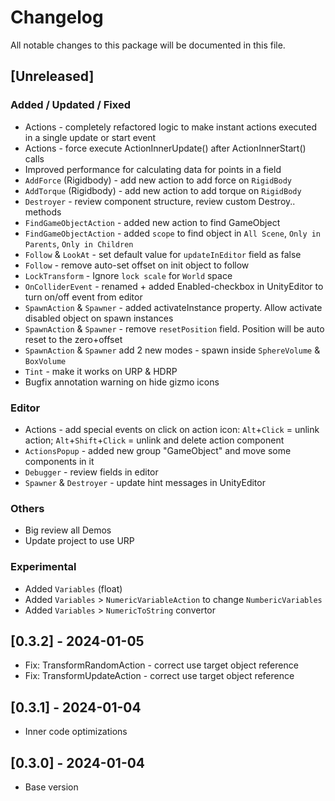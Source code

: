 # Changelog

All notable changes to this package will be documented in this file.


## [Unreleased]
### Added / Updated / Fixed
- Actions - completely refactored logic to make instant actions executed in a single update or start event
- Actions - force execute ActionInnerUpdate() after ActionInnerStart() calls
- Improved performance for calculating data for points in a field
- `AddForce` (Rigidbody) - add new action to add force on `RigidBody`
- `AddTorque` (Rigidbody) - add new action to add torque on `RigidBody`
- `Destroyer` - review component structure, review custom Destroy.. methods
- `FindGameObjectAction` - added new action to find GameObject
- `FindGameObjectAction` - added `scope` to find object in `All Scene`, `Only in Parents`, `Only in Children`
- `Follow` & `LookAt` - set default value for `updateInEditor` field as false
- `Follow` - remove auto-set offset on init object to follow
- `LockTransform` - Ignore `lock scale` for `World` space
- `OnColliderEvent` - renamed + added Enabled-checkbox in UnityEditor to turn on/off event from editor
- `SpawnAction` & `Spawner` - added activateInstance property. Allow activate disabled object on spawn instances
- `SpawnAction` & `Spawner` - remove `resetPosition` field. Position will be auto reset to the zero+offset
- `SpawnAction` & `Spawner` add 2 new modes - spawn inside `SphereVolume` & `BoxVolume`
- `Tint` - make it works on URP & HDRP
- Bugfix annotation warning on hide gizmo icons

### Editor
- Actions - add special events on click on action icon: `Alt`+`Click` = unlink action; `Alt`+`Shift`+`Click` = unlink and delete action component
- `ActionsPopup` - added new group "GameObject" and move some components in it
- `Debugger` - review fields in editor
- `Spawner` & `Destroyer` - update hint messages in UnityEditor

### Others
- Big review all Demos
- Update project to use URP

### Experimental
- Added `Variables` (float)
- Added `Variables` > `NumericVariableAction` to change `NumbericVariables`
- Added `Variables` > `NumericToString` convertor



## [0.3.2] - 2024-01-05
- Fix: TransformRandomAction - correct use target object reference
- Fix: TransformUpdateAction - correct use target object reference



## [0.3.1] - 2024-01-04
- Inner code optimizations



## [0.3.0] - 2024-01-04
- Base version
